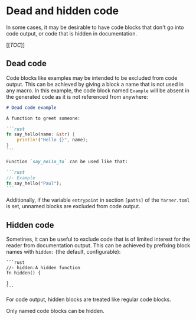 # Dead and hidden code

In some cases, it may be desirable to have code blocks that don't go into code output, or code that is hidden in documentation.

[[_TOC_]]

## Dead code

Code blocks like examples may be intended to be excluded from code output. 
This can be achieved by giving a block a name that is not used in any macro.
In this example, the code block named `Example` will be absent in the generated code as it is not referenced from anywhere:

````markdown
# Dead code example

A function to greet someone:

```rust
fn say_hello(name: &str) {
    println!("Hello {}", name);
}
```

Function `say_hello_to` can be used like that:

```rust
//- Example
fn say_hello("Paul");
```
````

Additionally, if the variable `entrypoint` in section `[paths]` of the `Yarner.toml` is set, unnamed blocks are excluded from code output.

## Hidden code

Sometines, it can be useful to exclude code that is of limited interest for the reader from documentation output.
This can be achieved by prefixing block names with `hidden:` (the default, configurable):

````
```rust
//- hidden:A hidden function
fn hidden() {
    
}
```
````

For code output, hidden blocks are treated like regular code blocks.

Only named code blocks can be hidden.
